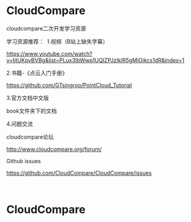 # CloudCompare
cloudcompare二次开发学习资源

学习资源推荐：
​
1.视频（B站上缺失字幕）

https://www.youtube.com/watch?v=IitUKpvBVBg&list=PLux3IbWwp1UQIZPJzIklR5gMiOikcs1dR&index=1

2.书籍-《点云入门手册》

https://github.com/GTsingroo/PointCloud_Tutorial

3.官方文档中文版

book文件夹下的文档

4.问题交流

cloudcompare论坛

http://www.cloudcompare.org/forum/

Github issues 

https://github.com/CloudCompare/CloudCompare/issues

​
# CloudCompare
